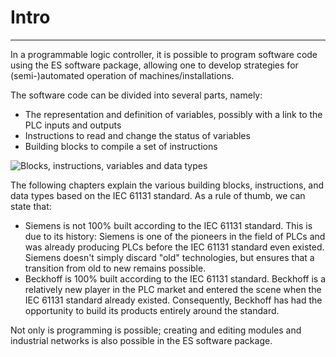 # Intro
---
In a programmable logic controller, it is possible to program software code using the ES software package, allowing one to develop strategies for (semi-)automated operation of machines/installations.

The software code can be divided into several parts, namely:
- The representation and definition of variables, possibly with a link to the PLC inputs and outputs
- Instructions to read and change the status of variables
- Building blocks to compile a set of instructions

![Blocks, instructions, variables and data types](/images/blocks_to_datatypes.png "Blocks, instructions, variables and data types")

The following chapters explain the various building blocks, instructions, and data types based on the IEC 61131 standard. As a rule of thumb, we can state that:
- Siemens is not 100% built according to the IEC 61131 standard. This is due to its history: Siemens is one of the pioneers in the field of PLCs and was already producing PLCs before the IEC 61131 standard even existed. Siemens doesn't simply discard "old" technologies, but ensures that a transition from old to new remains possible.
- Beckhoff is 100% built according to the IEC 61131 standard. Beckhoff is a relatively new player in the PLC market and entered the scene when the IEC 61131 standard already existed. Consequently, Beckhoff has had the opportunity to build its products entirely around the standard.

Not only is programming is possible; creating and editing modules and industrial networks is also possible in the ES software package.